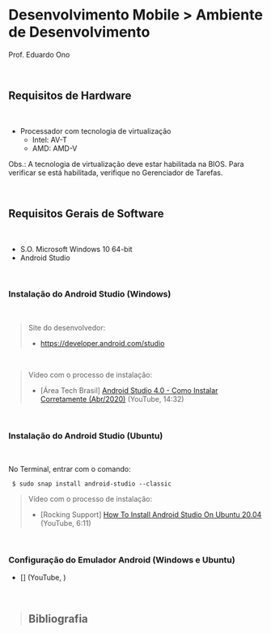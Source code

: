 # Desenvolvimento Mobile > Ambiente de Desenvolvimento

Prof. Eduardo Ono

<br>

## Requisitos de Hardware
<br>

* Processador com tecnologia de virtualização
    * Intel: AV-T
    * AMD: AMD-V

Obs.: A tecnologia de virtualização deve estar habilitada na BIOS. Para verificar se está habilitada, verifique no Gerenciador de Tarefas.

<br>

## Requisitos Gerais de Software
<br>

* S.O. Microsoft Windows 10 64-bit
* Android Studio

<br>

### Instalação do Android Studio (Windows)
<br>

> Site do desenvolvedor:
> * https://developer.android.com/studio

<br>

> Vídeo com o processo de instalação:
> * [Área Tech Brasil] [Android Studio 4.0 - Como Instalar Corretamente (Abr/2020)](https://www.youtube.com/watch?v=_Uqf5_kN6Rw) (YouTube, 14:32)

<br>

### Instalação do Android Studio (Ubuntu)
<br>

No Terminal, entrar com o comando:

     $ sudo snap install android-studio --classic

> Vídeo com o processo de instalação:
> * [Rocking Support] [How To Install Android Studio On Ubuntu 20.04](https://www.youtube.com/watch?v=I-Sxda91Yf4) (YouTube, 6:11)

<br>

### Configuração do Emulador Android (Windows e Ubuntu)

* [] []() (YouTube, )

<br>

> ## Bibliografia
